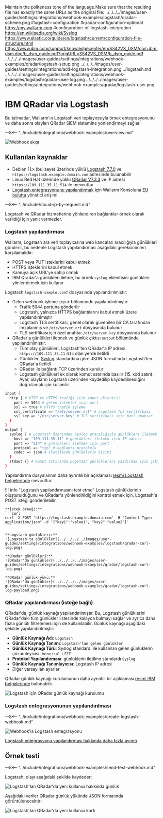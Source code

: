 Maintain the politeness tone of the language.Make sure that the resulting file has exactly the same URLs as the original file:
../../../../images/user-guides/settings/integrations/webhook-examples/logstash/qradar-scheme.png
#logstash-configuration
#qradar-configuration-optional
https://my.wallarm.com
#configuration-of-logstash-integration
https://en.wikipedia.org/wiki/Syslog
https://www.elastic.co/guide/en/logstash/current/configuration-file-structure.html
https://www.ibm.com/support/knowledgecenter/en/SS42VS_DSM/com.ibm.dsm.doc/b_dsm_guide.pdf?origURL=SS42VS_DSM/b_dsm_guide.pdf
../../../../images/user-guides/settings/integrations/webhook-examples/qradar/logstash-setup.png
../../../../images/user-guides/settings/integrations/add-logstash-integration.png
../logstash.md
../../../../images/user-guides/settings/integrations/webhook-examples/logstash/qradar-user-log.png
../../../../images/user-guides/settings/integrations/webhook-examples/qradar/logstash-user.png

# IBM QRadar via Logstash

Bu talimatlar, Wallarm'ın Logstash veri toplayıcısıyla örnek entegrasyonunu ve daha sonra olayları QRadar SIEM sistemine yönlendirmeyi sağlar.

--8<-- "../include/integrations/webhook-examples/overview.md"

![Webhook akışı](../../../../images/user-guides/settings/integrations/webhook-examples/logstash/qradar-scheme.png)

## Kullanılan kaynaklar

* Debian 11.x (bullseye) üzerinde yüklü [Logstash 7.7.0](#logstash-configuration) ve `https://logstash.example.domain.com` adresinde bulunabilir
* Linux Red Hat üzerinde yüklü [QRadar V7.3.3](#qradar-configuration-optional) ve IP adresi `https://109.111.35.11:514` ile mevcuttur
* [Logstash entegrasyonunu yapılandırmak](#configuration-of-logstash-integration) için Wallarm Konsoluna [EU bulutta](https://my.wallarm.com) yönetici erişimi

--8<-- "../include/cloud-ip-by-request.md"

Logstash ve QRadar hizmetlerine yönlendiren bağlantılar örnek olarak verildiği için yanıt vermezler.

### Logstash yapılandırması

Wallarm, Logstash ara veri toplayıcısına web kancaları aracılığıyla günlükleri gönderir, bu nedenle Logstash yapılandırması aşağıdaki gereksinimleri karşılamalıdır:

* POST veya PUT isteklerini kabul etmek
* HTTPS isteklerini kabul etmek
* Kamuya açık URL'ye sahip olmak
* IBM Qradar'a günlükleri iletme, bu örnek `syslog` eklentisini günlükleri yönlendirmek için kullanır

Logstash `logstash-sample.conf` dosyasında yapılandırılmıştır:

* Gelen webhook işleme `input` bölümünde yapılandırılmıştır:
    * Trafik 5044 portuna gönderilir
    * Logstash, yalnızca HTTPS bağlantılarını kabul etmek üzere yapılandırılmıştır
    * Logstash TLS sertifikası, genel olarak güvenilen bir CA tarafından imzalanmış ve `/etc/server.crt` dosyasında bulunur
    * TLS sertifikası için özel anahtar `/etc/server.key` dosyasında bulunur
* QRadar'a günlükleri iletmek ve günlük çıktısı `output` bölümünde yapılandırılmıştır:
    * Tüm olay günlükleri, Logstash'ten QRadar'a IP adresi `https://109.111.35.11:514` olan yerde iletildi
    * Günlükler, [Syslog](https://en.wikipedia.org/wiki/Syslog) standardına göre JSON formatında Logstash'ten QRadar'a iletildi
    * QRadar ile bağlantı TCP üzerinden kurulur
    * Logstash günlükleri ek olarak komut satırında basılır (15. kod satırı). Ayar, olayların Logstash üzerinden kaydedilip kaydedilmediğini doğrulamak için kullanılır

```bash linenums="1"
input {
  http { # HTTP ve HTTPS trafiği için input eklentisi
    port => 5044 # gelen istekler için port
    ssl => true # HTTPS trafik işleme
    ssl_certificate => "/etc/server.crt" # Logstash TLS sertifikası
    ssl_key => "/etc/server.key" # TLS sertifikası için özel anahtar
  }
}
output {
  syslog { # Logstash üzerinden Syslog aracılığıyla günlükleri iletmek için çıktı eklentisi
    host => "109.111.35.11" # günlükleri iletmek için IP adresi
    port => "514" # günlükleri iletmek için port
    protocol => "tcp" # bağlantı protokolü
    codec => json # iletilecek günlüklerin biçimi
  }
  stdout {} # Komut satırında Logstash günlüklerini yazdırmak için çıktı eklentisi
}
```

Yapılandırma dosyalarının daha ayrıntılı bir açıklaması [resmi Logstash belgelerinde](https://www.elastic.co/guide/en/logstash/current/configuration-file-structure.html) mevcuttur.

!!! info "Logstash yapılandırmasını test etme"
    Logstash günlüklerinin oluşturulduğunu ve QRadar'a yönlendirildiğini kontrol etmek için, Logstash'a POST isteği gönderilebilir.

    **İstek örneği:**
    ```curl
    curl -X POST 'https://logstash.example.domain.com' -H "Content-Type: application/json" -d '{"key1":"value1", "key2":"value2"}'
    ```

    **Logstash günlükleri:**
    ![Logstash'ta günlükler](../../../../images/user-guides/settings/integrations/webhook-examples/logstash/qradar-curl-log.png)

    **QRadar günlükleri:**
    ![QRadar'da günlükler](../../../../images/user-guides/settings/integrations/webhook-examples/qradar/logstash-curl-log.png)

    **QRadar günlük yükü:**
    ![QRadar'da günlükler](../../../../images/user-guides/settings/integrations/webhook-examples/qradar/logstash-curl-log-payload.png)

### QRadar yapılandırması (isteğe bağlı)

QRadar'da, günlük kaynağı yapılandırılmıştır. Bu, Logstash günlüklerini QRadar'daki tüm günlükler listesinde kolayca bulmayı sağlar ve ayrıca daha fazla günlük filtrelemesi için de kullanılabilir. Günlük kaynağı aşağıdaki şekilde yapılandırılmıştır:

* **Günlük Kaynağı Adı**: `Logstash`
* **Günlük Kaynağı Tanımı**: `Logstash'tan gelen günlükler`
* **Günlük Kaynağı Türü**: Syslog standardı ile kullanılan gelen günlüklerin çözümleyicisi `Universal LEEF`
* **Protokol Yapılandırması**: günlüklerin iletilme standardı `Syslog`
* **Günlük Kaynağı Tanımlayıcısı**: Logstash IP adresi
* Diğer varsayılan ayarlar

QRadar günlük kaynağı kurulumunun daha ayrıntılı bir açıklaması [resmi IBM belgelerinde](https://www.ibm.com/support/knowledgecenter/en/SS42VS_DSM/com.ibm.dsm.doc/b_dsm_guide.pdf?origURL=SS42VS_DSM/b_dsm_guide.pdf) bulunabilir.

![Logstash için QRadar günlük kaynağı kurulumu](../../../../images/user-guides/settings/integrations/webhook-examples/qradar/logstash-setup.png)

### Logstash entegrasyonunun yapılandırılması

--8<-- "../include/integrations/webhook-examples/create-logstash-webhook.md"

![Webhook'la Logstash entegrasyonu](../../../../images/user-guides/settings/integrations/add-logstash-integration.png)

[Logstash entegrasyonu yapılandırması hakkında daha fazla ayrıntı](../logstash.md)

## Örnek testi

--8<-- "../include/integrations/webhook-examples/send-test-webhook.md"

Logstash, olayı aşağıdaki şekilde kaydeder:

![Logstash'tan QRadar'da yeni kullanıcı hakkında günlük](../../../../images/user-guides/settings/integrations/webhook-examples/logstash/qradar-user-log.png)

Aşağıdaki veriler QRadar günlük yükünde JSON formatında görüntülenecektir:

![Logstash'tan QRadar'da yeni kullanıcı kartı](../../../../images/user-guides/settings/integrations/webhook-examples/qradar/logstash-user.png)
